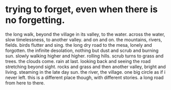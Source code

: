# trying to forget, even when there is no forgetting.

the long walk, beyond the village in its valley, to the water. across the water, slow timelessness, to another valley. and on and on. the mountains, rivers, fields. birds flutter and sing. the long dry road to the mesa, lonely and forgotten. the infinite desolation, nothing but dust and scrub and burning sun. slowly walking higher and higher. rolling hills. scrub turns to grass and trees. the clouds come. rain at last. looking back and seeing the road stretching beyond sight. rocks and grass and then another valley, bright and living. steaming in the late day sun. the river, the village. one big circle as if i never left. this is a different place though, with different stories. a long road from here to there. 